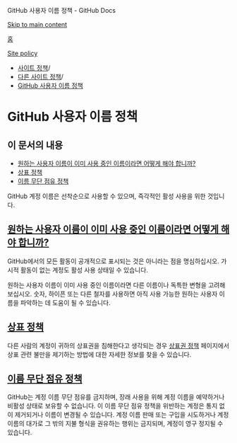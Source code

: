 GitHub 사용자 이름 정책 - GitHub Docs

[Skip to main content](#main-content)

[홈](/ko)

[Site policy](/ko/site-policy)

* [사이트 정책](/ko/site-policy)/
* [다른 사이트 정책](/ko/site-policy/other-site-policies)/
* [GitHub 사용자 이름 정책](/ko/site-policy/other-site-policies/github-username-policy)

GitHub 사용자 이름 정책
==========

이 문서의 내용
----------

* [원하는 사용자 이름이 이미 사용 중인 이름이라면 어떻게 해야 합니까?](#what-if-the-username-i-want-is-already-taken)
* [상표 정책](#trademark-policy)
* [이름 무단 점유 정책](#name-squatting-policy)

GitHub 계정 이름은 선착순으로 사용할 수 있으며, 즉각적인 활성 사용을 위한 것입니다.

[원하는 사용자 이름이 이미 사용 중인 이름이라면 어떻게 해야 합니까?](#what-if-the-username-i-want-is-already-taken)
----------

GitHub에서의 모든 활동이 공개적으로 표시되는 것은 아니라는 점을 명심하십시오. 가시적 활동이 없는 계정도 활성 사용 상태일 수 있습니다.

원하는 사용자 이름이 이미 사용 중인 이름이라면 다른 이름이나 독특한 변형을 고려해 보십시오. 숫자, 하이픈 또는 다른 철자를 사용하면 아직 사용 가능한 원하는 사용자 이름을 파악하는 데 도움이 될 수 있습니다.

[상표 정책](#trademark-policy)
----------

다른 사람의 계정이 귀하의 상표권을 침해한다고 생각되는 경우 [상표권 정책](/ko/site-policy/content-removal-policies/github-trademark-policy) 페이지에서 상표 관련 불만을 제기하는 방법에 대한 자세한 정보를 찾을 수 있습니다.

[이름 무단 점유 정책](#name-squatting-policy)
----------

GitHub는 계정 이름 무단 점유를 금지하며, 장래 사용을 위해 계정 이름을 예약하거나 비활성 상태로 보유할 수 없습니다. 이 이름 무단 점유 정책을 위반하는 계정은 통지 없이 제거되거나 이름이 변경될 수 있습니다. 계정 이름 판매 또는 구입을 시도하거나 계정 이름의 대가로 그 밖의 지불 형식을 권유하는 행위는 금지되며, 계정이 영구 정지될 수 있습니다.
